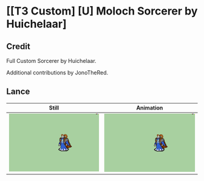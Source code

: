 # [\[T3 Custom\] \[U\] Moloch Sorcerer by Huichelaar]

## Credit

Full Custom Sorcerer by Huichelaar. 

Additional contributions by JonoTheRed.
	
## Lance

| Still | Animation |
| :---: | :-------: |
| ![Lance still](./Lance_000.png) | ![Lance animation](./Lance.gif) |

